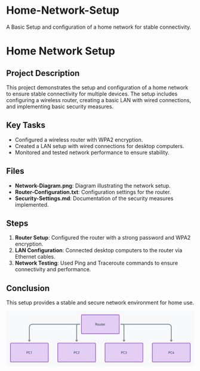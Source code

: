 # Home-Network-Setup
A Basic Setup and configuration of a home network for stable connectivity.
# Home Network Setup

## Project Description
This project demonstrates the setup and configuration of a home network to ensure stable connectivity for multiple devices. The setup includes configuring a wireless router, creating a basic LAN with wired connections, and implementing basic security measures.

## Key Tasks
- Configured a wireless router with WPA2 encryption.
- Created a LAN setup with wired connections for desktop computers.
- Monitored and tested network performance to ensure stability.

## Files
- **Network-Diagram.png**: Diagram illustrating the network setup.
- **Router-Configuration.txt**: Configuration settings for the router.
- **Security-Settings.md**: Documentation of the security measures implemented.

## Steps
1. **Router Setup**: Configured the router with a strong password and WPA2 encryption.
2. **LAN Configuration**: Connected desktop computers to the router via Ethernet cables.
3. **Network Testing**: Used Ping and Traceroute commands to ensure connectivity and performance.

## Conclusion
This setup provides a stable and secure network environment for home use.

![Network Diagram](Network-Diagram.png)
